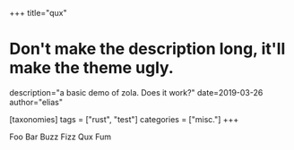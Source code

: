 +++
title="qux"
# Don't make the description long, it'll make the theme ugly.
description="a basic demo of zola. Does it work?"
date=2019-03-26
author="elias"

[taxonomies]
tags = ["rust", "test"]
categories = ["misc."]
+++


Foo Bar Buzz Fizz Qux Fum
